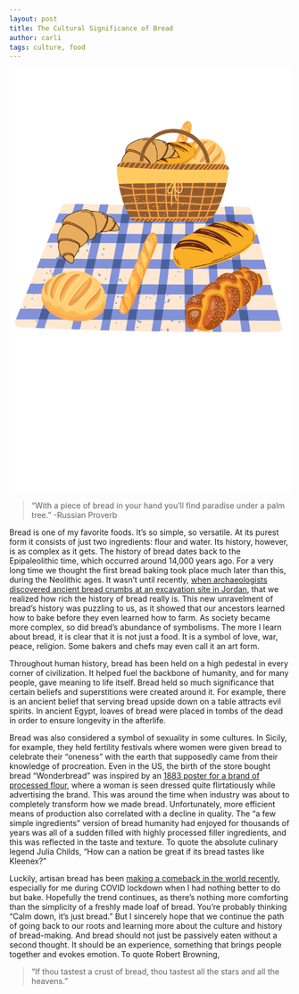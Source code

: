 ```yaml
---
layout: post
title: The Cultural Significance of Bread
author: carli
tags: culture, food
---
```




<img src='/images/bread.png'>

>“With a piece of bread in your hand you’ll find paradise under a palm tree.” -Russian Proverb

Bread is one of my favorite foods. It’s so simple, so versatile. At its purest form it consists of just two ingredients: flour and water. Its history, however, is as complex as it gets. The history of bread dates back to the Epipaleolithic time, which occurred around 14,000 years ago. For a very long time we thought the first bread baking took place much later than this, during the Neolithic ages. It wasn’t until recently, [when archaeologists discovered ancient bread crumbs at an excavation site in Jordan](https://www.npr.org/sections/thesalt/2018/07/24/631583427/14-000-year-old-piece-of-bread-rewrites-the-history-of-baking-and-farming), that we realized how rich the history of bread really is. This new unravelment of bread’s history was puzzling to us, as it showed that our ancestors learned how to bake before they even learned how to farm. As society became more complex, so did bread’s abundance of symbolisms. The more I learn about bread, it is clear that it is not just a food. It is a symbol of love, war, peace, religion. Some bakers and chefs may even call it an art form. 

Throughout human history, bread has been held on a high pedestal in every corner of civilization. It helped fuel the backbone of humanity, and for many people, gave meaning to life itself. Bread held so much significance that certain beliefs and superstitions were created around it. For example, there is an ancient belief that serving bread upside down on a table attracts evil spirits. In ancient Egypt, loaves of bread were placed in tombs of the dead in order to ensure longevity in the afterlife. 


Bread was also considered a symbol of sexuality in some cultures. In Sicily, for example, they held fertility festivals where women were given bread to celebrate their “oneness” with the earth that supposedly came from their knowledge of procreation. Even in the US, the birth of the store bought bread “Wonderbread” was inspired by an [1883 poster for a brand of processed flour](https://go.gale.com/ps/i.do?p=WHIC&u=nysl_li_liu&id=GALE%7CCX3403400088&v=2.1&it=r&sid=bookmark-WHIC&asid=b621d9c9), where a woman is seen dressed quite flirtatiously while advertising the brand. This was around the time when industry was about to completely transform how we made bread. Unfortunately, more efficient means of production also correlated with a decline in quality. The “a few simple ingredients” version of bread humanity had enjoyed for thousands of years was all of a sudden filled with highly processed  filler ingredients, and this was reflected in the taste and texture. To quote the absolute culinary legend Julia Childs, “How can a nation be great if its bread tastes like Kleenex?”

Luckily, artisan bread has been [making a comeback in the world recently](https://commercialbaking.com/the-dough-in-dough-pandemic-yields-rising-interest-in-artisan-bread/), especially for me during COVID lockdown when I had nothing better to do but bake. Hopefully the trend continues, as there’s nothing more comforting than the simplicity of a freshly made loaf of bread. You’re probably thinking “Calm down, it’s just bread.” But I sincerely hope that we continue the path of going back to our roots and learning more about the culture and history of bread-making. And bread should not just be passively eaten without a second thought. It should be an experience, something that brings people together and evokes emotion. To quote Robert Browning,

>“If thou tastest a crust of bread, thou tastest all the stars and all the heavens.”
